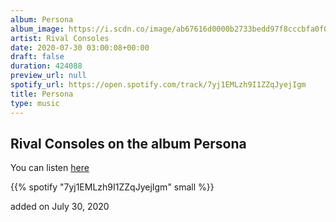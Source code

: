 ```yaml
---
album: Persona
album_image: https://i.scdn.co/image/ab67616d0000b2733bedd97f8cccbfa0f0028a42
artist: Rival Consoles
date: 2020-07-30 03:00:08+00:00
draft: false
duration: 424088
preview_url: null
spotify_url: https://open.spotify.com/track/7yj1EMLzh9I1ZZqJyejIgm
title: Persona
type: music
---
```



## Rival Consoles on the album Persona

You can listen [here](https://open.spotify.com/track/7yj1EMLzh9I1ZZqJyejIgm)

{{% spotify "7yj1EMLzh9I1ZZqJyejIgm" small %}}

added on July 30, 2020